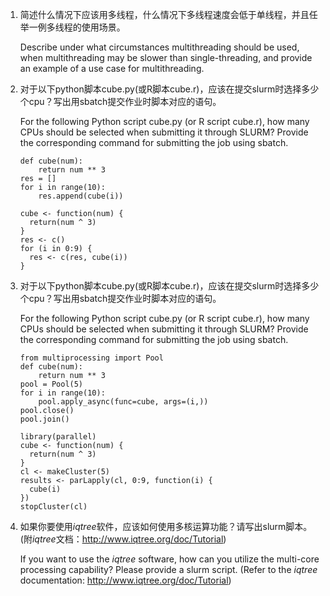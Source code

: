 
1. 简述什么情况下应该用多线程，什么情况下多线程速度会低于单线程，并且任举一例多线程的使用场景。
   
   Describe under what circumstances multithreading should be used, when multithreading may be slower than single-threading, and provide an example of a use case for multithreading.

2. 对于以下python脚本cube.py(或R脚本cube.r)，应该在提交slurm时选择多少个cpu？写出用sbatch提交作业时脚本对应的语句。
   
   For the following Python script cube.py (or R script cube.r), how many CPUs should be selected when submitting it through SLURM? Provide the corresponding command for submitting the job using sbatch.

    ```(cube.py)
    def cube(num): 
        return num ** 3
    res = []
    for i in range(10):
        res.append(cube(i))
    ```
    ```(cube.r)
    cube <- function(num) {
      return(num ^ 3)
    }
    res <- c()
    for (i in 0:9) {
      res <- c(res, cube(i))
    }
    ```

3. 对于以下python脚本cube.py(或R脚本cube.r)，应该在提交slurm时选择多少个cpu？写出用sbatch提交作业时脚本对应的语句。
   
    For the following Python script cube.py (or R script cube.r), how many CPUs should be selected when submitting it through SLURM? Provide the corresponding command for submitting the job using sbatch.

    ```(cube.py)
    from multiprocessing import Pool
    def cube(num): 
        return num ** 3
    pool = Pool(5)
    for i in range(10):
        pool.apply_async(func=cube, args=(i,))
    pool.close()
    pool.join()
    ```

    ```(cube.r)
    library(parallel)
    cube <- function(num) {
      return(num ^ 3)
    }
    cl <- makeCluster(5)
    results <- parLapply(cl, 0:9, function(i) {
      cube(i)
    })
    stopCluster(cl)
    ```

4. 如果你要使用*iqtree*软件，应该如何使用多核运算功能？请写出slurm脚本。(附*iqtree*文档：http://www.iqtree.org/doc/Tutorial)
   
    If you want to use the *iqtree* software, how can you utilize the multi-core processing capability? Please provide a slurm script. (Refer to the *iqtree* documentation: http://www.iqtree.org/doc/Tutorial)


